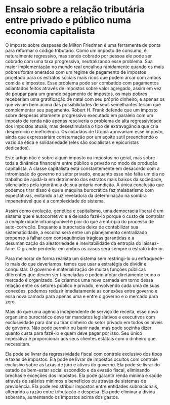 # Ensaio sobre a relação tributária entre privado e público numa economia capitalista

O imposto sobre despesas de Milton Friedman é uma ferramenta de ponta para reformar o código tributário. Como um imposto de consumo, é naturalmente regressivo, mas sendo cobrado por pessoa ele pode ser cobrado com uma taxa progressiva, neutralizando esse problema. Sua maior implementação no mundo real encalhou rapidamente quando os mais pobres foram onerados com um regime de pagamento de impostos projetado para os estratos sociais mais ricos que podem arcar com ambos comida e impostos. Esse problema pode ser combatido com pagamentos adiantados feitos através de impostos sobre valor agregado, assim em vez de poupar para um grande pagamento de impostos, os mais pobres receberiam uma gratificação de natal com seu próprio dinheiro, e apenas os que viviam bem acima das possibilidades de seus semelhantes teriam que complementar seu pagamento. Robert H. Frank defende que um imposto sobre despesas altamente progressivo executado em paralelo com um imposto de renda não apenas resolveria o problema de alta regressividade dos impostos atuais, mas desestimularia o tipo de extravagância que cria desperdício e ineficiência. Os cidadãos de Utopia aprovariam esse imposto, ainda que expressariam consternação por um açoite sutil preenchendo o vazio da ética e solidariedade (eles são socialistas e epicuristas dedicados).

Este artigo não é sobre algum imposto ou impostos no geral, mas sobre toda a dinâmica financeira entre público e privado no modo de produção capitalista. A classe capitalista está constantemente em desacordo com a intromissão do governo no setor privado, enquanto esse não falta um dia no trabalho de ajudá-la em detrimento dos estratos mais baixos da sociedade, silenciados pela ignorância de sua própria condição. A única conclusão que podemos tirar disso é que a máquina burocrática faz malabarismo com expectativas, evitando a luz reveladora da determinação na sombra impenetrável que é a complexidade do sistema.

Assim como evolução, genética e capitalismo, uma democracia liberal é um sistema que é autocorretivo e é deixado fazê-lo porque o custo de controlar a complexidade intransponível é pior do que a entropia do processo de auto-correção. Enquanto a burocracia deixa de contabilizar sua sistematicidade, a escolha será entre um planejamento centralizado propenso a falhar com consequências trágicas garantidas e a desumanização da aleatoriedade e inevitabilidade da entropia do laissez-faire. O grande perdedor em ambos os casos será sempre o estrato inferior.

Para melhorar de forma realista um sistema sem restringi-lo ou enfraquecê-lo mais do que deveríamos, temos que usar a estratégia de dividir e conquistar. O governo é materialização de muitas funções públicas diferentes que devem ser financiadas e podem afetar diretamente como o mercado é organizado. Se criarmos uma nova camada em torno dessa relação entre os setores público e privado, envolvendo cada uma de suas conexões, podemos reduzir imediatamente as conexões entre governo e essa nova camada para apenas uma e entre o governo e o mercado para zero.

Mais do que uma agência independente de serviço de receita, esse novo organismo burocrático deve ter mandatos legislativos e executivos com exclusividade para dar ou tirar dinheiro do setor privado em todos os níveis de governo. Não pode permitir ou banir nada, mas pode sozinha dizer quanto custa para fazê-lo e quem deve pagar por isso. Seu único imperativo é proporcionar aos seus clientes estatais com o dinheiro que necessitam.

Ela pode se livrar da regressividade fiscal com controle exclusivo dos tipos e taxas de impostos. Ela pode se livrar de impostos ocultos com controle exclusivo sobre as taxas de juro e ativos do governo. Ela pode se livrar do estado de bem-estar social escondido e da evasão fiscal, eliminando brechas e exceções dos impostos. Ela pode garantir renda mínima e saúde através de salários mínimos e benefícios ou através de sistemas de previdência. Ela pode redistribuir impostos entre entidades subnacionais, alterando a razão entre tributação e despesa. Ela pode eliminar a dívida soberana, aumentando os impostos acima dos gastos.
